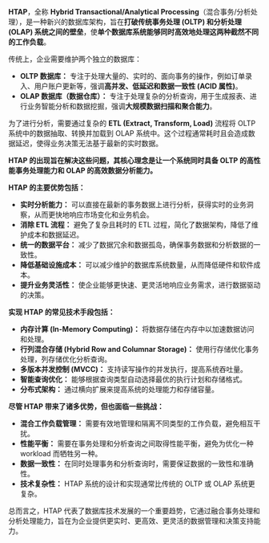 **HTAP**，全称 **Hybrid Transactional/Analytical Processing**（混合事务/分析处理），是一种新兴的数据库架构，旨在**打破传统事务处理 (OLTP) 和分析处理 (OLAP) 系统之间的壁垒**，使**单个数据库系统能够同时高效地处理这两种截然不同的工作负载**。

传统上，企业需要维护两个独立的数据库：

- **OLTP 数据库：** 专注于处理大量的、实时的、面向事务的操作，例如订单录入、用户账户更新等，强调**高并发、低延迟和数据一致性 (ACID 属性)**。
- **OLAP 数据库（数据仓库）：** 专注于处理复杂的分析查询，用于生成报表、进行业务智能分析和数据挖掘，强调**大规模数据扫描和聚合能力**。

为了进行分析，需要通过复杂的 **ETL (Extract, Transform, Load)** 流程将 OLTP 系统中的数据抽取、转换并加载到 OLAP 系统中。这个过程通常耗时且会造成数据延迟，使得业务决策无法基于最新的实时数据。

**HTAP 的出现旨在解决这些问题，其核心理念是让一个系统同时具备 OLTP 的高性能事务处理能力和 OLAP 的高效数据分析能力。**

**HTAP 的主要优势包括：**

- **实时分析能力：** 可以直接在最新的事务数据上进行分析，获得实时的业务洞察，从而更快地响应市场变化和业务机会。
- **消除 ETL 流程：** 避免了复杂且耗时的 ETL 过程，简化了数据架构，降低了维护成本和数据延迟。
- **统一的数据平台：** 减少了数据冗余和数据孤岛，确保事务数据和分析数据的一致性。
- **降低基础设施成本：** 可以减少维护的数据库系统数量，从而降低硬件和软件成本。
- **提升业务灵活性：** 使企业能够更快速、更灵活地响应业务需求，进行数据驱动的决策。

**实现 HTAP 的常见技术手段包括：**

- **内存计算 (In-Memory Computing)：** 将数据存储在内存中以加速数据访问和处理。
- **行列混合存储 (Hybrid Row and Columnar Storage)：** 使用行存储优化事务处理，列存储优化分析查询。
- **多版本并发控制 (MVCC)：** 支持读写操作的并发执行，提高系统吞吐量。
- **智能查询优化：** 能够根据查询类型自动选择最优的执行计划和存储格式。
- **分布式架构：** 通过横向扩展来提高系统的处理能力和存储容量。

**尽管 HTAP 带来了诸多优势，但也面临一些挑战：**

- **混合工作负载管理：** 需要有效地管理和隔离不同类型的工作负载，避免相互干扰。
- **性能平衡：** 需要在事务处理和分析查询之间取得性能平衡，避免为优化一种 workload 而牺牲另一种。
- **数据一致性：** 在同时处理事务和分析查询时，需要保证数据的一致性和准确性。
- **技术复杂性：** HTAP 系统的设计和实现通常比传统的 OLTP 或 OLAP 系统更复杂。

总而言之，HTAP 代表了数据库技术发展的一个重要趋势，它通过融合事务处理和分析处理能力，旨在为企业提供更实时、更高效、更灵活的数据管理和决策支持能力。